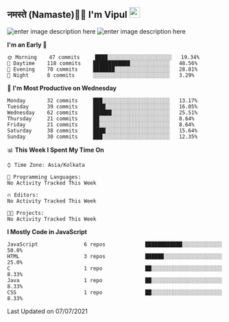 ## नमस्ते (Namaste)🙏🏻 I'm Vipul <img src="https://media.giphy.com/media/hvRJCLFzcasrR4ia7z/giphy.gif" width="25px">

![enter image description here](https://github-readme-stats.vercel.app/api?username=vipul-jha&show_icons=true&count_private=true&theme=gruvbox)
![enter image description here](https://github-readme-stats.vercel.app/api/top-langs/?username=vipul-jha&layout=compact&count_private=true&theme=gruvbox)

<!--START_SECTION:waka-->
**I'm an Early 🐤** 

```text
🌞 Morning    47 commits     ████░░░░░░░░░░░░░░░░░░░░░   19.34% 
🌆 Daytime    118 commits    ████████████░░░░░░░░░░░░░   48.56% 
🌃 Evening    70 commits     ███████░░░░░░░░░░░░░░░░░░   28.81% 
🌙 Night      8 commits      ░░░░░░░░░░░░░░░░░░░░░░░░░   3.29%

```
📅 **I'm Most Productive on Wednesday** 

```text
Monday       32 commits     ███░░░░░░░░░░░░░░░░░░░░░░   13.17% 
Tuesday      39 commits     ████░░░░░░░░░░░░░░░░░░░░░   16.05% 
Wednesday    62 commits     ██████░░░░░░░░░░░░░░░░░░░   25.51% 
Thursday     21 commits     ██░░░░░░░░░░░░░░░░░░░░░░░   8.64% 
Friday       21 commits     ██░░░░░░░░░░░░░░░░░░░░░░░   8.64% 
Saturday     38 commits     ████░░░░░░░░░░░░░░░░░░░░░   15.64% 
Sunday       30 commits     ███░░░░░░░░░░░░░░░░░░░░░░   12.35%

```


📊 **This Week I Spent My Time On** 

```text
⌚︎ Time Zone: Asia/Kolkata

💬 Programming Languages: 
No Activity Tracked This Week

🔥 Editors: 
No Activity Tracked This Week

🐱‍💻 Projects: 
No Activity Tracked This Week

```

**I Mostly Code in JavaScript** 

```text
JavaScript               6 repos             ████████████░░░░░░░░░░░░░   50.0% 
HTML                     3 repos             ██████░░░░░░░░░░░░░░░░░░░   25.0% 
C                        1 repo              ██░░░░░░░░░░░░░░░░░░░░░░░   8.33% 
Java                     1 repo              ██░░░░░░░░░░░░░░░░░░░░░░░   8.33% 
CSS                      1 repo              ██░░░░░░░░░░░░░░░░░░░░░░░   8.33%

```



 Last Updated on 07/07/2021
<!--END_SECTION:waka-->
